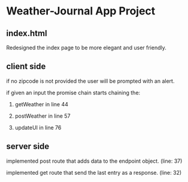 # Weather-Journal App Project

## index.html

Redesigned the index page to be more elegant and user friendly.

## client side

if no zipcode is not provided the user will be prompted with an alert.

if given an input the promise chain starts chaining the:

1. getWeather in line 44

2. postWeather in line 57

3. updateUI in line 76

## server side

implemented post route that adds data to the endpoint object. (line: 37)

implemented get route that send the last entry as a response. (line: 32)
